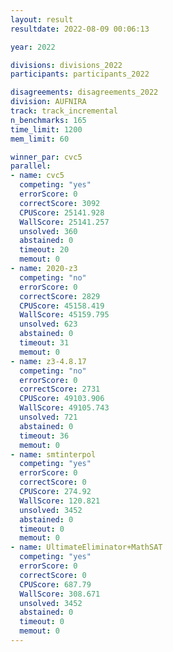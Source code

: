 ```yaml
---
layout: result
resultdate: 2022-08-09 00:06:13

year: 2022

divisions: divisions_2022
participants: participants_2022

disagreements: disagreements_2022
division: AUFNIRA
track: track_incremental
n_benchmarks: 165
time_limit: 1200
mem_limit: 60

winner_par: cvc5
parallel:
- name: cvc5
  competing: "yes"
  errorScore: 0
  correctScore: 3092
  CPUScore: 25141.928
  WallScore: 25141.257
  unsolved: 360
  abstained: 0
  timeout: 20
  memout: 0
- name: 2020-z3
  competing: "no"
  errorScore: 0
  correctScore: 2829
  CPUScore: 45158.419
  WallScore: 45159.795
  unsolved: 623
  abstained: 0
  timeout: 31
  memout: 0
- name: z3-4.8.17
  competing: "no"
  errorScore: 0
  correctScore: 2731
  CPUScore: 49103.906
  WallScore: 49105.743
  unsolved: 721
  abstained: 0
  timeout: 36
  memout: 0
- name: smtinterpol
  competing: "yes"
  errorScore: 0
  correctScore: 0
  CPUScore: 274.92
  WallScore: 120.821
  unsolved: 3452
  abstained: 0
  timeout: 0
  memout: 0
- name: UltimateEliminator+MathSAT
  competing: "yes"
  errorScore: 0
  correctScore: 0
  CPUScore: 687.79
  WallScore: 308.671
  unsolved: 3452
  abstained: 0
  timeout: 0
  memout: 0
---
```

